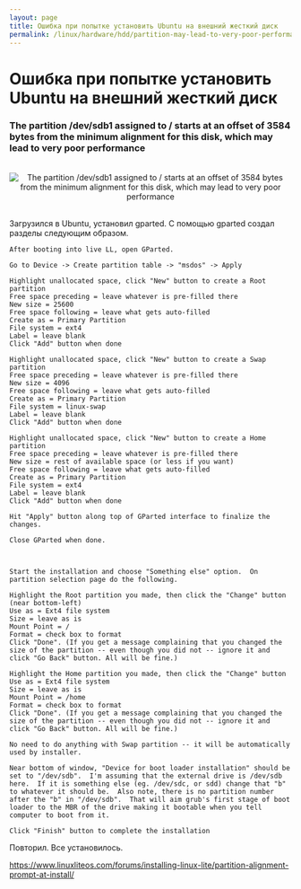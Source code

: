 ```yaml
---
layout: page
title: Ошибка при попытке установить Ubuntu на внешний жесткий диск
permalink: /linux/hardware/hdd/partition-may-lead-to-very-poor-performance/
---
```


# Ошибка при попытке установить Ubuntu на внешний жесткий диск

### The partition /dev/sdb1 assigned to / starts at an offset of 3584 bytes from the minimum alignment for this disk, which may lead to very poor performance

<br/>

<div align="center">
	<img src="//files.sysadm.ru/img/linux/hardware/hdd/partition-may-lead-to-very-poor-performance.jpg" alt="The partition /dev/sdb1 assigned to / starts at an offset of 3584 bytes from the minimum alignment for this disk, which may lead to very poor performance" border="0" />
</div>


<br/>


Загрузился в Ubuntu, установил gparted. С помощью gparted создал разделы следующим образом.



    After booting into live LL, open GParted.

    Go to Device -> Create partition table -> "msdos" -> Apply

    Highlight unallocated space, click "New" button to create a Root partition
    Free space preceding = leave whatever is pre-filled there
    New size = 25600
    Free space following = leave what gets auto-filled
    Create as = Primary Partition
    File system = ext4
    Label = leave blank
    Click "Add" button when done

    Highlight unallocated space, click "New" button to create a Swap partition
    Free space preceding = leave whatever is pre-filled there
    New size = 4096
    Free space following = leave what gets auto-filled
    Create as = Primary Partition
    File system = linux-swap
    Label = leave blank
    Click "Add" button when done

    Highlight unallocated space, click "New" button to create a Home partition
    Free space preceding = leave whatever is pre-filled there
    New size = rest of available space (or less if you want)
    Free space following = leave what gets auto-filled
    Create as = Primary Partition
    File system = ext4
    Label = leave blank
    Click "Add" button when done

    Hit "Apply" button along top of GParted interface to finalize the changes.

    Close GParted when done.



    Start the installation and choose "Something else" option.  On partition selection page do the following.

    Highlight the Root partition you made, then click the "Change" button (near bottom-left)
    Use as = Ext4 file system
    Size = leave as is
    Mount Point = /
    Format = check box to format
    Click "Done". (If you get a message complaining that you changed the size of the partition -- even though you did not -- ignore it and click "Go Back" button. All will be fine.)

    Highlight the Home partition you made, then click the "Change" button
    Use as = Ext4 file system
    Size = leave as is
    Mount Point = /home
    Format = check box to format
    Click "Done". (If you get a message complaining that you changed the size of the partition -- even though you did not -- ignore it and click "Go Back" button. All will be fine.)

    No need to do anything with Swap partition -- it will be automatically used by installer.

    Near bottom of window, "Device for boot loader installation" should be set to "/dev/sdb".  I'm assuming that the external drive is /dev/sdb here.  If it is something else (eg. /dev/sdc, or sdd) change that "b" to whatever it should be.  Also note, there is no partition number after the "b" in "/dev/sdb".  That will aim grub's first stage of boot loader to the MBR of the drive making it bootable when you tell computer to boot from it.

    Click "Finish" button to complete the installation


Повторил. Все установилось.

https://www.linuxliteos.com/forums/installing-linux-lite/partition-alignment-prompt-at-install/
